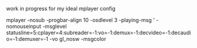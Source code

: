 work in progress for my ideal mplayer config


mplayer -nosub -progbar-align 10 -osdlevel 3 -playing-msg \' -nomouseinput -msglevel statusline=5:cplayer=4:subreader=-1:vo=-1:demux=-1:decvideo=-1:decaudio=-1:demuxer=-1 -vo gl_nosw -msgcolor

